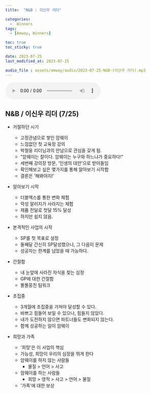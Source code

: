 ```yaml
---
title:  "N&B : 이신우 리더" 

categories:
  -  Winners
tags:
  - [Amway, Winners]

toc: true
toc_sticky: true

date: 2023-07-25
last_modified_at: 2023-07-25

audio_file : assets/amway/audio/2023-07-25-N&B-(이신우 리더).mp3
---
```


<audio src="{{ page.audio_file | relative_url }}" controls loop></audio>

## N&B / 이신우 리더 (7/25)

+ 거절하던 시기
	- 고정관념으로 쌓인 암웨이
	- 느낌없던 첫 교육장 강의
	- 박철웅 리더님과의 만남으로 관심을 갖게 됨.
	- "암웨이는 칼이다. 암웨이는 누구와 하느냐가 중요하다!"
	- 세번째 강의장 방문, '인생의 대안'으로 받아들임
	- 확인해보고 싶은 몇가지를 통해 알아보기 시작함
	- 결론은 '해봐야지!'

+ 알아보기 시작
	- 더블엑스를 통한 변화 체험
	- 악성 알러지가 사라지는 체험
	- 제품 전달로 첫달 15% 달성
	- 하지만 쉽지 않음.

+ 본격적인 사업의 시작
	- SP를 첫 목표로 설정
	- 둘째달 간신히 SP달성했으나, 그 다음이 문제
	- 성공자는 한계를 넘었을 때 가능하다.

+ 간절함
	- 내 눈앞에 사라진 자식을 찾는 심정
	- GP에 대한 간절함
	- 똘똘뭉친 팀워크

+ 초집중
	- 3개월에 초집중을 가져야 달성할 수 있다.
	- 바쁘고 힘들어 보일 수 있으나, 힘들지 않았다.
	- 내가 도전하지 않으면 파트너들도 변화되지 않는다.
	- 함께 성공하는 일이 암웨이

+  희망과 가족
	- '희망'은 이 사업의 핵심
	- 가능성, 희망이 우리의 심장을 뛰게 한다
	- 암웨이를 하지 않는 사람들
		- 물질 > 언어 > 사고
	- 암웨이를 하는 사람들
		- 희망 > 영적 > 사고 > 언어 > 물질
	- '가족'에 대한 보상









